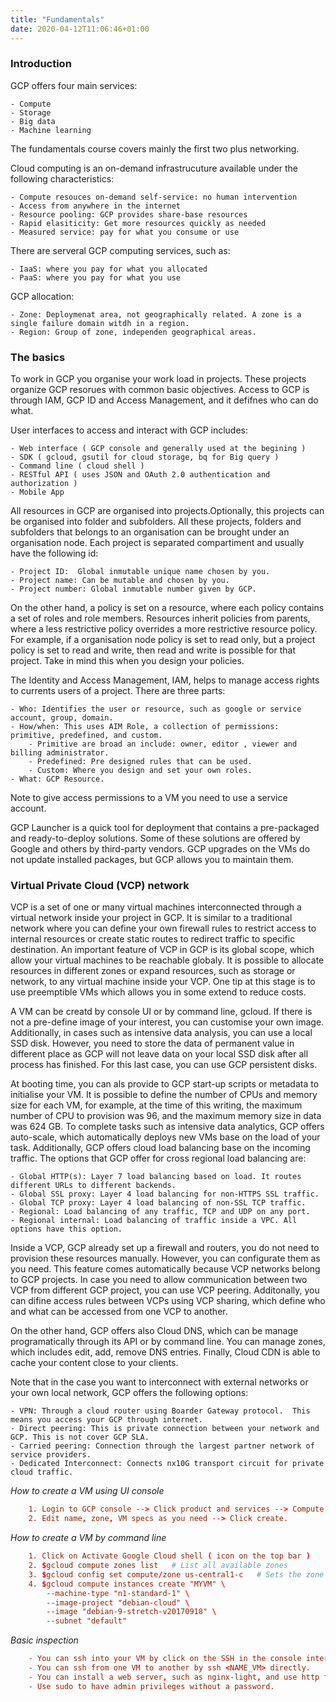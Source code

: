 ```yaml
---
title: "Fundamentals"
date: 2020-04-12T11:06:46+01:00
---
```


### Introduction

GCP offers four main services:

    - Compute
    - Storage
    - Big data
    - Machine learning

The fundamentals course covers mainly the first two plus networking.

Cloud computing is an on-demand infrastrucuture available under the following characteristics:

    - Compute resouces on-demand self-service: no human intervention
    - Access from anywhere in the internet
    - Resource pooling: GCP provides share-base resources
    - Rapid elasiticity: Get more resources quickly as needed
    - Measured service: pay for what you consume or use

There are serveral GCP computing services, such as:

    - IaaS: where you pay for what you allocated
    - PaaS: where you pay for what you use

GCP allocation:

    - Zone: Deploymenat area, not geographically related. A zone is a single failure domain witdh in a region.
    - Region: Group of zone, independen geographical areas. 

### The basics

To work in GCP you organise your work load in projects. These projects organize GCP resorues with common basic objectives. Access to GCP is through IAM, GCP ID and Access Management, and it defifnes who can do what.

User interfaces to access and interact with GCP includes: 

    - Web interface ( GCP console and generally used at the begining )
    - SDK ( gcloud, gsutil for cloud storage, bq for Big query )
    - Command line ( cloud shell )
    - RESTful API ( uses JSON and OAuth 2.0 authentication and authorization )
    - Mobile App  

All resources in GCP are organised into projects.Optionally, this projects can be organised into folder and subfolders. All these projects, folders and subfolders that belongs to an organisation can be brought under an organisation node. Each project  is separated compartiment and usually have the following id:

    - Project ID:  Global inmutable unique name chosen by you.
    - Project name: Can be mutable and chosen by you.
    - Project number: Global inmutable number given by GCP.

On the other hand, a policy is set on a resource, where each policy contains a set of roles and role members. Resources inherit policies from parents, where a less restrictive policy overrides a more restrictive resource policy. For example, if a organisation node policy is set to read only, but a project policy is set to read and write, then read and write is possible for that project. Take in mind this when you design your policies.

The Identity and Access Management, IAM, helps to manage access rights to currents users of a project. There are three parts:

    - Who: Identifies the user or resource, such as google or service account, group, domain. 
    - How/when: This uses AIM Role, a collection of permissions: primitive, predefined, and custom. 
        - Primitive are broad an include: owner, editor , viewer and billing administrator. 
        - Predefined: Pre designed rules that can be used.
        - Custom: Where you design and set your own roles.
    - What: GCP Resource.

Note to give access permissions to a VM you need to use a service account. 

GCP Launcher is a quick tool for deployment that contains a pre-packaged and ready-to-deploy solutions. Some of these solutions are offered by Google and others by third-party vendors.  GCP upgrades on the VMs do not update installed packages, but GCP allows you to maintain them.

### Virtual Private Cloud (VCP) network

VCP is a set of one or many virtual machines interconnected through a virtual network inside your project in GCP. It is similar to a traditional network where you can define your own firewall rules to restrict access to internal resources or create static routes to redirect traffic to specific destination. An important feature of VCP in GCP is its global scope, which allow your virtual machines to be reachable globaly. It is possible to allocate resources in different zones or expand resources, such as storage or network, to any virtual machine inside your VCP. One tip at this stage is to use preemptible VMs which allows you in some extend to reduce costs.

A VM can be creatd by console UI or by command line, gcloud. If there is not a pre-define image of your interest, you can customise your own image. Additionally, in cases such as intensive data analysis, you can use a local SSD disk. However, you need to store the data of permanent value in different place as GCP will not leave data on your local SSD disk after all process has finished. For this last case, you can use GCP persistent disks.

At booting time, you can als provide to GCP start-up scripts or metadata to initialise your VM. It is possible to define the number of CPUs and memory size for each VM, for example, at the time of this writing, the maximum number of CPU to provision was 96, and the maximum memory size in data was 624 GB.  To complete tasks such as intensive data analytics, GCP offers auto-scale, which automatically deploys new VMs base on the load of your task. Additionally, GCP offers cloud load balancing base on the incoming traffic. The options that GCP offer for cross regional load balancing are:

    - Global HTTP(s): Layer 7 load balancing based on load. It routes different URLs to different backends.
    - Global SSL proxy: Layer 4 load balancing for non-HTTPS SSL traffic.
    - Global TCP proxy: Layer 4 load balancing of non-SSL TCP traffic.
    - Regional: Load balancing of any traffic, TCP and UDP on any port.
    - Regional internal: Load balancing of traffic inside a VPC. All options have this option.
    
Inside a VCP, GCP already set up a firewall and routers, you do not need to provision these resources manually. However, you can configurate them as you need. This feature comes automatically because VCP networks belong to GCP projects. In case you need to allow communication between two VCP from different GCP project, you can use VCP peering.  Additonally, you can difine access rules between VCPs using VCP sharing, which define who and what can be accessed from one VCP to another.

On the other hand, GCP offers also Cloud DNS, which can be manage programatically through its API or by command line. You can manage zones, which includes edit, add, remove DNS entries. Finally, Cloud CDN is able to cache your content close to your clients.

Note that in the case you want to interconnect with external networks or your own local network, GCP offers the following options:

    - VPN: Through a cloud router using Boarder Gateway protocol.  This means you access your GCP through internet.
    - Direct peering: This is private connection between your network and GCP. This is not cover GCP SLA. 
    - Carried peering: Connection through the largest partner network of service providers.
    - Dedicated Interconnect: Connects nx10G transport circuit for private cloud traffic.

*How to create a VM using UI console*

```toml
    1. Login to GCP console --> Click product and services --> Compute Engine --> VM instances --> create.
    2. Edit name, zone, VM specs as you need --> Click create.
```

*How to create a VM by command line*

```toml
    1. Click on Activate Google Cloud shell ( icon on the top bar ) 
    2. $gcloud compute zones list   # List all available zones
    3. $gcloud config set compute/zone us-central1-c   # Sets the zone 
    4. $gcloud compute instances create "MYVM" \
        --machine-type "n1-standard-1" \
        --image-project "debian-cloud" \
        --image "debian-9-stretch-v20170918" \
        --subnet "default"
```

*Basic inspection*

```toml
    - You can ssh into your VM by click on the SSH in the console interface.
    - You can ssh from one VM to another by ssh <NAME_VM> directly. 
    - You can install a web server, such as nginx-light, and use http to retrieve content.
    - Use sudo to have admin privileges without a password.
```
